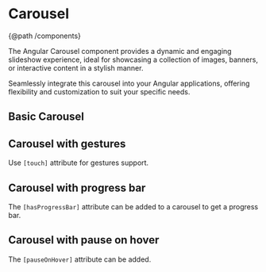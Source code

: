 # Carousel
{@path /components}

The Angular Carousel component provides a dynamic and engaging slideshow experience, ideal for showcasing a collection of images, banners, or interactive content in a stylish manner.

Seamlessly integrate this carousel into your Angular applications, offering flexibility and customization to suit your specific needs.

<h2 lyTyp="display1" gutter>Basic Carousel</h2>
<demo-view path="docs/components/carousel-demo/carousel-example-01">
  <carousel-example-01></carousel-example-01>
</demo-view>

<h2 lyTyp="display1" gutter>Carousel with gestures</h2>
<p>
  Use <code class="html">[touch]</code> attribute for gestures support.
</p>
<demo-view path="docs/components/carousel-demo/carousel-with-gestures">
  <aui-carousel-with-gestures></aui-carousel-with-gestures>
</demo-view>

<h2 lyTyp="display1" gutter>Carousel with progress bar</h2>
<p>
  The <code class="html">[hasProgressBar]</code> attribute can be added to a carousel to get a progress bar.
</p>
<demo-view path="docs/components/carousel-demo/carousel-with-bar">
  <aui-carousel-with-bar></aui-carousel-with-bar>
</demo-view>

<h2 lyTyp="display1" gutter>Carousel with pause on hover</h2>
<p>
  The <code class="html">[pauseOnHover]</code> attribute can be added.
</p>
<demo-view path="docs/components/carousel-demo/carousel-pause-on-hover">
  <aui-carousel-pause-on-hover></aui-carousel-pause-on-hover>
</demo-view>
